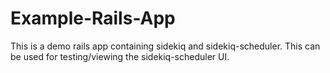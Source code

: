 # Example-Rails-App

This is a demo rails app containing sidekiq and sidekiq-scheduler. This can
be used for testing/viewing the sidekiq-scheduler UI.

